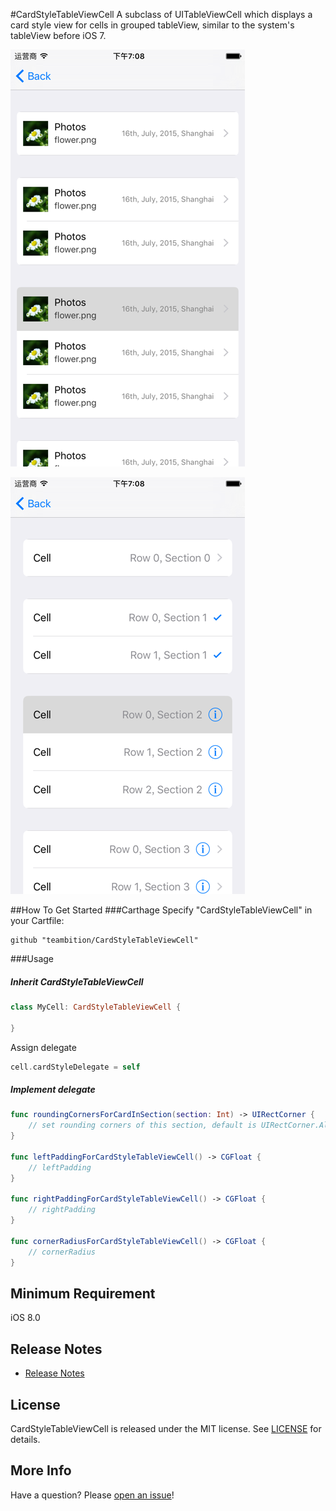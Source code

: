 #CardStyleTableViewCell
A subclass of UITableViewCell which displays a card style view for cells in grouped tableView, similar to the system's tableView before iOS 7.

![Screenshot](Screenshots/Screenshot-1.png "Screenshot-1")

![Screenshot](Screenshots/Screenshot-2.png "Screenshot-2")


##How To Get Started
###Carthage
Specify "CardStyleTableViewCell" in your Cartfile:
```ogdl 
github "teambition/CardStyleTableViewCell"
```

###Usage
#####  Inherit CardStyleTableViewCell
```swift
class MyCell: CardStyleTableViewCell {

}
```

Assign delegate
```swift
cell.cardStyleDelegate = self
```

#####  Implement delegate
```swift
func roundingCornersForCardInSection(section: Int) -> UIRectCorner {
    // set rounding corners of this section, default is UIRectCorner.AllCorners
}

func leftPaddingForCardStyleTableViewCell() -> CGFloat {
    // leftPadding
}

func rightPaddingForCardStyleTableViewCell() -> CGFloat {
    // rightPadding
}

func cornerRadiusForCardStyleTableViewCell() -> CGFloat {
    // cornerRadius
}
```

## Minimum Requirement
iOS 8.0

## Release Notes
* [Release Notes](https://github.com/teambition/CardStyleTableViewCell/releases)

## License
CardStyleTableViewCell is released under the MIT license. See [LICENSE](https://github.com/teambition/CardStyleTableViewCell/blob/master/LICENSE.md) for details.

## More Info
Have a question? Please [open an issue](https://github.com/teambition/CardStyleTableViewCell/issues/new)!
